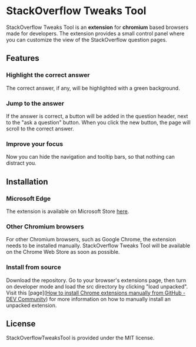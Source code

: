 # StackOverflow Tweaks Tool

StackOverflow Tweaks Tool is an **extension** for **chromium** based browsers made for developers. The extension provides a small control panel where you can customize the view of the StackOverflow question pages.

## Features

### Highlight the correct answer

The correct answer, if any, will be highlighted with a green background.

### Jump to the answer

If the answer is correct, a button will be added in the question header, next to the "ask a question" button. When you click the new button, the page will scroll to the correct answer.

### Improve your focus

Now you can hide the navigation and tooltip bars, so that nothing can distract you.

## Installation

### Microsoft Edge

The extension is available on Microsoft Store [here](https://microsoftedge.microsoft.com/addons/detail/stackoverflow-tweaks-tool/njpnponmdmhbeojlcdffcliceolmambc?form=MT001Y).

### Other Chromium browsers

For other Chromium browsers, such as Google Chrome, the extension needs to be installed manually.
StackOverflow Tweaks Tool will be available on the Chrome Web Store as soon as possible.

### Install from source

Download the repository. Go to your browser's extensions page, then turn on developer mode and load the src directory by clicking "load unpacked". Visit this [page]([How to install Chrome extensions manually from GitHub - DEV Community](https://dev.to/ben/how-to-install-chrome-extensions-manually-from-github-1612)) for more information on how to manually install an unpacked extension.

## License

StackOverflowTweaksTool is provided under the MIT license.
